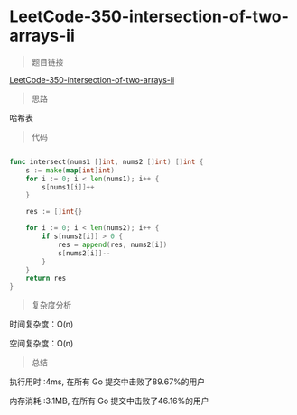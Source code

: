 # LeetCode-350-intersection-of-two-arrays-ii

>题目链接

[LeetCode-350-intersection-of-two-arrays-ii](https://leetcode-cn.com/problems/intersection-of-two-arrays-ii/)

>思路

哈希表

>代码

```go

func intersect(nums1 []int, nums2 []int) []int {
    s := make(map[int]int)
    for i := 0; i < len(nums1); i++ {
        s[nums1[i]]++
    }

    res := []int{}

    for i := 0; i < len(nums2); i++ {
        if s[nums2[i]] > 0 {
            res = append(res, nums2[i])
            s[nums2[i]]--
        }
    }
    return res
}

```

>复杂度分析

时间复杂度：O(n)

空间复杂度：O(n)

>总结

执行用时 :4ms, 在所有 Go 提交中击败了89.67%的用户
 
内存消耗 :3.1MB, 在所有 Go 提交中击败了46.16%的用户
